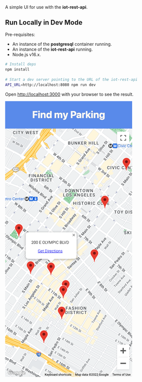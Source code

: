 A simple UI for use with the **iot-rest-api**.

## Run Locally in Dev Mode

Pre-requisites:

* An instance of the **postgresql** container running.
* An instance of the **iot-rest-api** running.
* Node.js v16.x.

```bash
# Install deps
npm install

# Start a dev server pointing to the URL of the iot-rest-api
API_URL=http://localhost:8080 npm run dev
```

Open [http://localhost:3000](http://localhost:3000) with your browser to see the result.

![](screenshots/parking-finder-screenshot.png)
